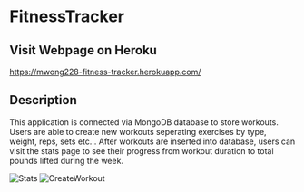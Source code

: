 # FitnessTracker

## Visit Webpage on Heroku
https://mwong228-fitness-tracker.herokuapp.com/

## Description
This application is connected via MongoDB database to store workouts. Users are able to create new workouts seperating exercises by type, weight, reps, sets etc... After workouts are inserted into database, users can visit the stats page to see their progress from workout duration to total pounds lifted during the week.

![Stats](https://i.gyazo.com/ed36a569a940febfc4b3b061b57d0a66.png)
![CreateWorkout](https://i.gyazo.com/96dfdb8c637d3e0d4abf6145c78bee11.png)